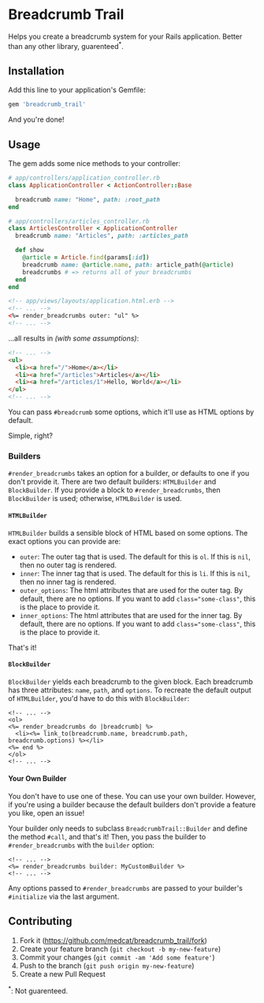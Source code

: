 # Breadcrumb Trail

Helps you create a breadcrumb system for your Rails application.
Better than any other library, guarenteed<sup>*</sup>.

## Installation

Add this line to your application's Gemfile:

```ruby
gem 'breadcrumb_trail'
```

And you're done!

## Usage

The gem adds some nice methods to your controller:

```Ruby
# app/controllers/application_controller.rb
class ApplicationController < ActionController::Base

  breadcrumb name: "Home", path: :root_path
end
```

```Ruby
# app/controllers/articles_controller.rb
class ArticlesController < ApplicationController
  breadcrumb name: "Articles", path: :articles_path

  def show
    @article = Article.find(params[:id])
    breadcrumb name: @article.name, path: article_path(@article)
    breadcrumbs # => returns all of your breadcrumbs
  end
end
```

```HTML
<!-- app/views/layouts/application.html.erb -->
<!-- ... -->
<%= render_breadcrumbs outer: "ul" %>
<!-- ... -->
```

...all results in _(with some assumptions)_:

```HTML
<!-- ... -->
<ul>
  <li><a href="/">Home</a></li>
  <li><a href="/articles">Articles</a></li>
  <li><a href="/articles/1">Hello, World</a></li>
</ul>
<!-- ... -->
```

You can pass `#breadcrumb` some options, which it'll use as
HTML options by default.

Simple, right?

### Builders

`#render_breadcrumbs` takes an option for a builder, or defaults to
one if you don't provide it.  There are two default builders:
`HTMLBuilder` and `BlockBuilder`.  If you provide a block to
`#render_breadcrumbs`, then `BlockBuilder` is used; otherwise,
`HTMLBuilder` is used.

#### `HTMLBuilder`

`HTMLBuilder` builds a sensible block of HTML based on some options.
The exact options you can provide are:

- `outer`: The outer tag that is used.  The default for this is `ol`.
  If this is `nil`, then no outer tag is rendered.
- `inner`: The inner tag that is used.  The default for this is `li`.
  If this is `nil`, then no inner tag is rendered.
- `outer_options`: The html attributes that are used for the outer
  tag.  By default, there are no options.  If you want to add
  `class="some-class"`, this is the place to provide it.
- `inner_options`: The html attributes that are used for the inner
  tag.  By default, there are no options.  If you want to add
  `class="some-class"`, this is the place to provide it.

That's it!

#### `BlockBuilder`

`BlockBuilder` yields each breadcrumb to the given block.  Each
breadcrumb has three attributes: `name`, `path`, and `options`.
To recreate the default output of `HTMLBuilder`, you'd have to do
this with `BlockBuilder`:

```
<!-- ... -->
<ol>
<%= render_breadcrumbs do |breadcrumb| %>
  <li><%= link_to(breadcrumb.name, breadcrumb.path, breadcrumb.options) %></li>
<%= end %>
</ol>
<!-- ... -->
```

#### Your Own Builder

You don't have to use one of these.  You can use your own builder.
However, if you're using a builder because the default builders don't
provide a feature you like, open an issue!

Your builder only needs to subclass `BreadcrumbTrail::Builder` and
define the method `#call`, and that's it!  Then, you pass the builder
to `#render_breadcrumbs` with the `builder` option:

```
<!-- ... -->
<%= render_breadcrumbs builder: MyCustomBuilder %>
<!-- ... -->
```

Any options passed to `#render_breadcrumbs` are passed to your
builder's `#initialize` via the last argument.

## Contributing

1. Fork it (<https://github.com/medcat/breadcrumb_trail/fork>)
2. Create your feature branch (`git checkout -b my-new-feature`)
3. Commit your changes (`git commit -am 'Add some feature'`)
4. Push to the branch (`git push origin my-new-feature`)
5. Create a new Pull Request

<sup>*</sup>: Not guarenteed.
